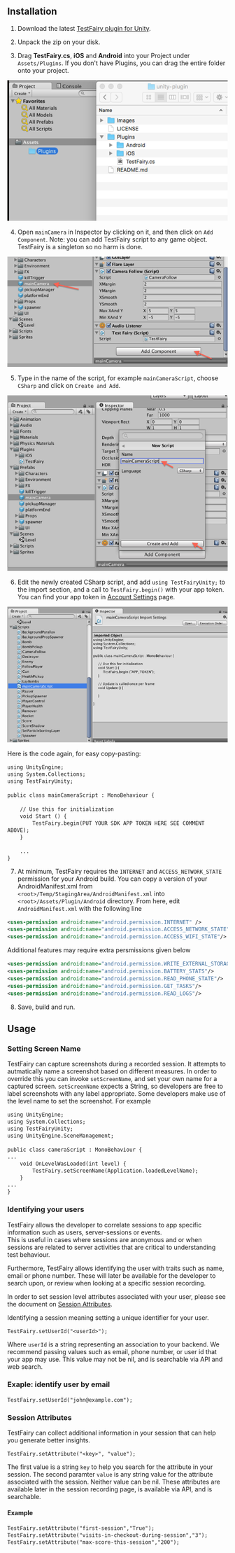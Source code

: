 
## Installation

1. Download the latest [TestFairy plugin for Unity](https://github.com/testfairy/testfairy-unity-plugin/releases).

2. Unpack the zip on your disk.
 
3. Drag **TestFairy.cs**, **iOS** and **Android** into your Project under `Assets/Plugins`. If you don't have Plugins, you can drag the entire folder onto your project.

  ![Step 1](https://raw.githubusercontent.com/testfairy/testfairy-unity-plugin/master/Images/step1.png)
  
4. Open `mainCamera` in Inspector by clicking on it, and then click on `Add Component`. Note: you can add TestFairy script to any game object. TestFairy is a singleton so no harm is done.

  ![Step 2](https://raw.githubusercontent.com/testfairy/testfairy-unity-plugin/master/Images/step2.png)
  
5. Type in the name of the script, for example `mainCameraScript`, choose `CSharp` and click on `Create and Add`.

  ![Step 3](https://raw.githubusercontent.com/testfairy/testfairy-unity-plugin/master/Images/step3.png)
  
6. Edit the newly created CSharp script, and add `using TestFairyUnity;` to the import section, and a call to `TestFairy.begin()` with your app token. You can find your app token in  [Account Settings](https://app.testfairy.com/settings/#apptoken) page.

  ![Step 4](https://raw.githubusercontent.com/testfairy/testfairy-unity-plugin/master/Images/step4.png)

 Here is the code again, for easy copy-pasting:
 
 ```
 using UnityEngine;
 using System.Collections;
 using TestFairyUnity;
 
 public class mainCameraScript : MonoBehaviour {
 
     // Use this for initialization
     void Start () {
         TestFairy.begin(PUT YOUR SDK APP TOKEN HERE SEE COMMENT ABOVE);
     }
 
     ...
 }
 ```
  
7. At minimum, TestFairy requires the `INTERNET` and `ACCESS_NETWORK_STATE` permission for your Android build. You can copy a version of your AndroidManifest.xml from `<root>/Temp/StagingArea/AndroidManifest.xml` into `<root>/Assets/Plugin/Android` directory. From here, edit `AndroidManifest.xml` with the following line

 ```xml
 <uses-permission android:name="android.permission.INTERNET" />
 <uses-permission android:name="android.permission.ACCESS_NETWORK_STATE"/>
 <uses-permission android:name="android.permission.ACCESS_WIFI_STATE"/>
 ```
 
 Additional features may require extra persmissions given below
 
 ```xml
 <uses-permission android:name="android.permission.WRITE_EXTERNAL_STORAGE" />
 <uses-permission android:name="android.permission.BATTERY_STATS"/>
 <uses-permission android:name="android.permission.READ_PHONE_STATE"/>
 <uses-permission android:name="android.permission.GET_TASKS"/>
 <uses-permission android:name="android.permission.READ_LOGS"/>
 ```

8. Save, build and run.

## Usage 

### Setting Screen Name

TestFairy can capture screenshots during a recorded session. It attempts to autmatically name a screenshot based on different measures. In order to override this you can invoke `setScreenName`, and set your own name for a captured screen. `setScreenName` expects a String, so developers are free to label screenshots with any label appropriate. Some developers make use of the level name to set the screenshot. For example

```
using UnityEngine;
using System.Collections;
using TestFairyUnity;
using UnityEngine.SceneManagement;

public class cameraScript : MonoBehaviour {
...
	void OnLevelWasLoaded(int level) {
		TestFairy.setScreenName(Application.loadedLevelName);
    }
...
}
```

### Identifying your users

TestFairy allows the developer to correlate sessions to app specific information such as users, server-sessions or events.   
This is useful in cases where sessions are anonymous and or when sessions are related to server activities that are critical to understanding test behaviour.

Furthermore, TestFairy allows identifying the user with traits such as name, email or phone number. These will later be available for the developer to search upon, or review when looking at a specific session recording.

In order to set session level attributes associated with your user, please see the document on [Session Attributes](https://docs.testfairy.com/Android/Session_Attributes.html).

Identifying a session meaning setting a unique identifier for your user.

```
TestFairy.setUserId("<userId>");
```

Where `userId` is a string representing an association to your backend. We recommend passing values such as email, phone number, or user id that your app may use. This value may not be nil, and is searchable via API and web search.

### Exaple: identify user by email

```
TestFairy.setUserId("john@example.com");
```

### Session Attributes

TestFairy can collect additional information in your session that can help you generate better insights. 

```
TestFairy.setAttribute("<key>", "value");
```

The first value is a string `key` to help you search for the attribute in your session. The second paramter `value` is any string value for the attribute associated with the session. Neither value can be nil. These attributes are available later in the session recording page, is available via API, and is searchable.

#### Example

```
TestFairy.setAttribute("first-session","True");
TestFairy.setAttribute("visits-in-checkout-during-session","3");
TestFairy.setAttribute("max-score-this-session","200");
```
